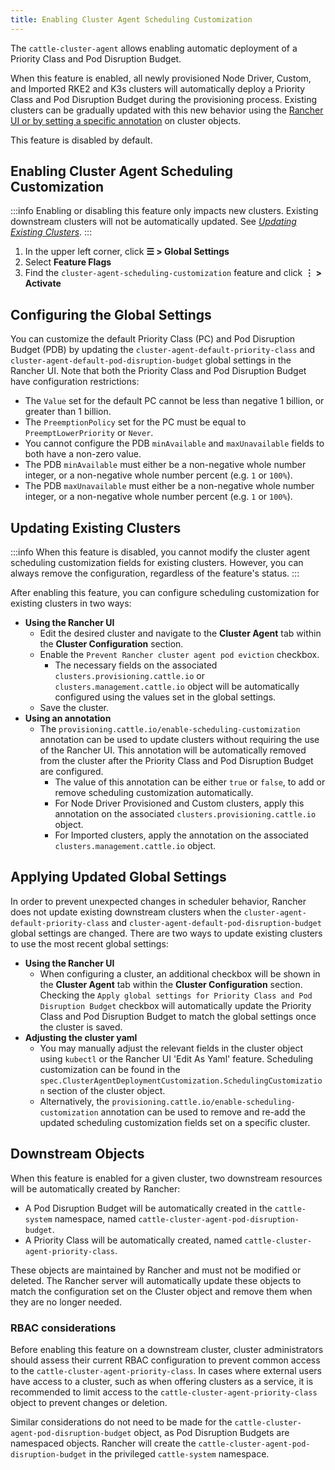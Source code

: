 ```yaml
---
title: Enabling Cluster Agent Scheduling Customization
---
```


<head>
  <link rel="canonical" href="https://ranchermanager.docs.rancher.com/how-to-guides/advanced-user-guides/enable-cluster-agent-scheduling-customization"/>
</head>

The `cattle-cluster-agent` allows enabling automatic deployment of a Priority Class and Pod Disruption Budget.

When this feature is enabled, all newly provisioned Node Driver, Custom, and Imported RKE2 and K3s clusters will automatically deploy a Priority Class and Pod Disruption Budget during the provisioning process. Existing clusters can be gradually updated with this new behavior using the [Rancher UI or by setting a specific annotation](#updating-existing-clusters) on cluster objects.

This feature is disabled by default.

## Enabling Cluster Agent Scheduling Customization

:::info
Enabling or disabling this feature only impacts new clusters. Existing downstream clusters will not be automatically updated. See [_Updating Existing Clusters_](#updating-existing-clusters).
:::

1. In the upper left corner, click **☰ > Global Settings**
1. Select **Feature Flags**
1. Find the `cluster-agent-scheduling-customization` feature and click **⋮ > Activate**

## Configuring the Global Settings

You can customize the default Priority Class (PC) and Pod Disruption Budget (PDB) by updating the `cluster-agent-default-priority-class` and `cluster-agent-default-pod-disruption-budget` global settings in the Rancher UI. Note that both the Priority Class and Pod Disruption Budget have configuration restrictions:

+ The `Value` set for the default PC cannot be less than negative 1 billion, or greater than 1 billion.
+ The `PreemptionPolicy` set for the PC must be equal to `PreemptLowerPriority` or `Never`.
+ You cannot configure the PDB `minAvailable` and `maxUnavailable` fields to both have a non-zero value.
+ The PDB `minAvailable` must either be a non-negative whole number integer, or a non-negative whole number percent (e.g. `1` or `100%`).
+ The PDB `maxUnavailable` must either be a non-negative whole number integer, or a non-negative whole number percent (e.g. `1` or `100%`).


## Updating Existing Clusters

:::info
When this feature is disabled, you cannot modify the cluster agent scheduling customization fields for existing clusters. However, you can always remove the configuration, regardless of the feature's status.
:::

After enabling this feature, you can configure scheduling customization for existing clusters in two ways:

+ **Using the Rancher UI**
  + Edit the desired cluster and navigate to the **Cluster Agent** tab within the **Cluster Configuration** section.
  + Enable the `Prevent Rancher cluster agent pod eviction` checkbox.
    + The necessary fields on the associated `clusters.provisioning.cattle.io` or `clusters.management.cattle.io` object will be automatically configured using the values set in the global settings.
  + Save the cluster.
+ **Using an annotation**
  + The `provisioning.cattle.io/enable-scheduling-customization` annotation can be used to update clusters without requiring the use of the Rancher UI. This annotation will be automatically removed from the cluster after the Priority Class and Pod Disruption Budget are configured.
    + The value of this annotation can be either `true` or `false`, to add or remove scheduling customization automatically.
    + For Node Driver Provisioned and Custom clusters, apply this annotation on the associated `clusters.provisioning.cattle.io` object.
    + For Imported clusters, apply the annotation on the associated `clusters.management.cattle.io` object.

## Applying Updated Global Settings

In order to prevent unexpected changes in scheduler behavior, Rancher does not update existing downstream clusters when the `cluster-agent-default-priority-class` and `cluster-agent-default-pod-disruption-budget` global settings are changed. There are two ways to update existing clusters to use the most recent global settings:

+ **Using the Rancher UI**
  + When configuring a cluster, an additional checkbox will be shown in the **Cluster Agent** tab within the **Cluster Configuration** section. Checking the `Apply global settings for Priority Class and Pod Disruption Budget` checkbox will automatically update the Priority Class and Pod Disruption Budget to match the global settings once the cluster is saved.
+ **Adjusting the cluster yaml**
  + You may manually adjust the relevant fields in the cluster object using `kubectl` or the Rancher UI 'Edit As Yaml' feature. Scheduling customization can be found in the `spec.ClusterAgentDeploymentCustomization.SchedulingCustomization` section of the cluster object.
  + Alternatively, the `provisioning.cattle.io/enable-scheduling-customization` annotation can be used to remove and re-add the updated scheduling customization fields set on a specific cluster.

## Downstream Objects

When this feature is enabled for a given cluster, two downstream resources will be automatically created by Rancher:

+ A Pod Disruption Budget will be automatically created in the `cattle-system` namespace, named `cattle-cluster-agent-pod-disruption-budget`.
+ A Priority Class will be automatically created, named `cattle-cluster-agent-priority-class`.

These objects are maintained by Rancher and must not be modified or deleted. The Rancher server will automatically update these objects to match the configuration set on the Cluster object and remove them when they are no longer needed.

### RBAC considerations

Before enabling this feature on a downstream cluster, cluster administrators should assess their current RBAC configuration to prevent common access to the `cattle-cluster-agent-priority-class`. In cases where external users have access to a cluster, such as when offering clusters as a service, it is recommended to limit access to the `cattle-cluster-agent-priority-class` object to prevent changes or deletion.

Similar considerations do not need to be made for the `cattle-cluster-agent-pod-disruption-budget` object, as Pod Disruption Budgets are namespaced objects. Rancher will create the `cattle-cluster-agent-pod-disruption-budget` in the privileged `cattle-system` namespace.
